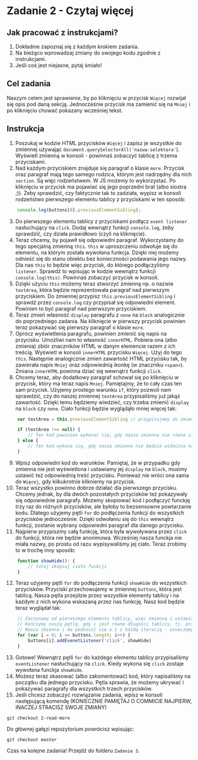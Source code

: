 # Zadanie 2 - Czytaj więcej

## Jak pracować z instrukcjami?

1. Dokładnie zapoznaj się z każdym krokiem zadania.
2. Na bieżąco wprowadzaj zmiany do swojego kodu zgodnie z instrukcjami.
3. Jeśli coś jest niejasne, pytaj śmiało!

## Cel zadania

Naszym celem jest sprawienie, by po kliknięciu w przycisk `Więcej` rozwijał się opis pod daną sekcją. Jednocześnie przycisk ma zamienić się na `Mniej` i po kliknięciu chować pokazany wcześniej tekst.

## Instrukcja

1. Poszukaj w kodzie HTML przycisków `Więcej` i zapisz je wszystkie do zmiennej używając `document.querySelectorAll('nazwa-selektora'`). Wyświetl zmienną w konsoli - powinnaś zobaczyć tablicę z trzema przyciskami.
2. Nad każdym przyciskiem znajduje się paragraf o klasie `more`. Przycisk oraz paragraf mają tego samego rodzica, którym jest nadrzędny dla nich `section`. Są więc rodzeństwem. W JS możemy to wykorzystać. Po kliknięciu w przycisk ma pojawiać się jego poprzedni brat (albo siostra ;)). Żeby sprawdzić, czy faktycznie tak to zadziała, wypisz w konsoli rodzeństwo pierwszego elementu tablicy z przyciskami w ten sposób:
```javascript
    console.log(buttons[0].previousElementSibling);
```
3. Do pierwszego elementu tablicy z przyciskami podłącz `event listener` nasłuchujący na `click`. Dodaj wewnątrz funkcji `console.log`, żeby sprawdzić, czy działa prawidłowo (czyli na kliknięcie).
4. Teraz chcemy, by pojawił się odpowiedni paragraf. Wykorzystamy do tego specjalną zmienną `this`. `this` w uproszczeniu odwołuje się do elementu, na którym została wywołana funkcja. Dzięki niej możemy odnieść się do stanu obiektu bez konieczności podawania jego nazwy. Dla nas `this` to będzie więc przycisk, do którego podłączyliśmy `listener`. Sprawdź to wpisując w kodzie wewnątrz funkcji `console.log(this)`. Powinnaś zobaczyć przycisk w konsoli.
5. Dzięki użyciu `this` możemy teraz stworzyć zmienną np. o nazwie `textArea`, która będzie reprezentowała paragraf nad pierwszym przyciskiem. Do zmiennej przypisz `this.previousElementSibling` i sprawdź przez `console.log` czy przypisał się odpowiedni element. Powinien to być paragraf nad pierwszym przyciskiem.
6. Teraz zmień własność `display` paragrafu z `none` na `block` analogicznie do poprzedniego zadania. Na kliknięcie w pierwszy przycisk powinien teraz pokazywać się pierwszy paragraf o klasie `more`. 
7. Oprócz wyświetlenia paragrafu, powinien zmienić się napis na przycisku. Umożliwi nam to własność `innerHTML`. Pobiera ona (albo zmienia) zbiór znaczników HTML w danym elemencie razem z ich treścią. Wyświetl w konsoli `innerHTML` przycisku `Więcej`. Użyj do tego `this`. Następnie analogicznie zmień zawartość HTML przycisku tak, by zawierała napis `Mniej` oraz odpowiednią ikonkę (w znaczniku `<span>`). Zmiana `innerHTML` powinna dziać się wewnątrz funkcji `click`. 
8. Chcemy teraz, aby dodatkowy paragraf schował się po kliknięciu w przycisk, który ma teraz napis `Mniej`. Pamiętajmy, że to cały czas ten sam przycisk. Użyjemy prostego warunku `if`, który pozwoli nam sprawdzić, czy do naszej zmiennej `textArea` przypisaliśmy już jakąś zawartość. Dzięki temu będziemy wiedzieć, czy trzeba zmienić `display` na `block` czy `none`. Ciało funkcji będzie wyglądąło mniej więcej tak:
```javascript
    var textArea = this.previousElementSibling // przypisujemy do zmiennej paragraf

    if (textArea !== null) {
        // Ten kod powinien wykonać się, gdy nasza zmienna nie równa się `null` tj. gdy ma jakąś zawartość. Zmienna nie będzie równa `null`, gdy będzie wyświetlona na stronie, tzn. jej `display` będzie równał się `block
    } else {
        // Ten kod wykona się, gdy nasza zmienna nie będzie widoczna na stronie, czyli w przypadku, gdy nie ma jej w kodzie HTML, bo ma `display` ustawiony na `none`
    }
```
9. Wpisz odpowiedni kod do warunków. Pamiętaj, że w przypadku gdy zmienna nie jest wyświetlona i ustawiamy jej `display` na `block`, musimy ustawić też odpowiednią treść przycisku. Ponieważ nie wróci ona sama do `Więcej`, gdy kilkukrotnie klikniemy na przycisk.
10. Teraz wszystko powinno dobrze działać dla pierwszego przycisku. Chcemy jednak, by dla dwóch pozostałych przycisków też pokazywały się odpowiednie paragrafy. Możemy skopiować kod i podłączyć funckję trzy raz do różnych przycisków, ale byłoby to bezsensowne powtarzanie kodu. Dlatego użyjemy pętli `for` do podłączenia funkcji do wszystkich przycisków jednocześnie. Dzięki odwołaniu się do `this` wewnątrz funkcji, zostanie wybrany odpowiedni paragraf dla danego przycisku.
11. Najpierw przypiszmy całą funkcję, która była wywoływana przez `click` do funkcji, która nie będzie anonimowa. Wcześniej nasza funckja nie miała nazwy, po prostu od razu wypisywaliśmy jej ciało. Teraz zrobimy to w trochę inny sposób:
```javascript
    function showHide(): {
        // tutaj skopiuj ciało funkcji
    }
```
12. Teraz użyjemy pętli `for` do podłączenia funkcji `showHide` do wszystkich przycisków. Przyciski przechowujemy w zmiennej `buttons`, która jest tablicą. Nasza pętla przejdzie przez wszystkie elementy tablicy i na każdym z nich wykona wskazaną przez nas funkcję. Nasz kod będzie teraz wyglądał tak:
```javascript
    // Zaczynamy od pierwszego elementu tablicy, więc zmienną i ustawiamy na 0, bo to indeks pierwszego elementu
    // Kończymy naszą pętlę, gdy i jest równe długości tablicy, tj. przeszło przez wszystkie jej elementy
    // Nasza zmienna i ma podnosić się o 1 z każdą iteracją - oznaczamy to przez ++. Jest to równe wyrażeniu i + 1
    for (var i = 0; i <= buttons.length; i++) {
        buttons[i].addEvenetListener('click', showHide)
    }
```
13. Gotowe! Wewnątrz pętli `for` do każdego elementu tablicy przypisaliśmy `eventListener` nasłuchujący na `click`. Kiedy wykona się `click` zostaje wywołana funckja `showHide`. 
14. Możesz teraz skasować (albo zakomentować) kod, który napisaliśmy na początku dla jednego przycisku. Pętla sprawia, że możemy ukrywać i pokazywać paragrafy dla wszystkich trzech przycisków.
15. Jeśli chcesz zobaczyć rozwiązanie zadania, wpisz w konsoli następującą komendę (KONIECZNIE PAMIĘTAJ O COMMICIE NAJPIERW, INACZEJ STRACISZ SWOJE ZMIANY)
```
git checkout 2-read-more
```
Do głównej gałęzi repozytorium powrócisz wpisując:
```
git checkout master
```
Czas na kolejne zadania! Przejdź do folderu `Zadanie 3`.
